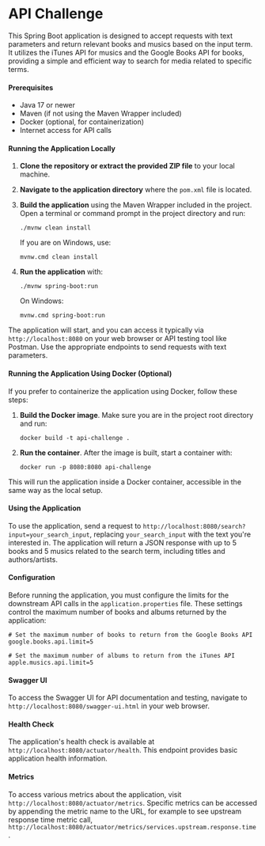 # API Challenge

This Spring Boot application is designed to accept requests with text parameters and return relevant books and musics based on the input term. It utilizes the iTunes API for musics and the Google Books API for books, providing a simple and efficient way to search for media related to specific terms.

#### Prerequisites
- Java 17 or newer
- Maven (if not using the Maven Wrapper included)
- Docker (optional, for containerization)
- Internet access for API calls

#### Running the Application Locally

1. **Clone the repository or extract the provided ZIP file** to your local machine.

2. **Navigate to the application directory** where the `pom.xml` file is located.

3. **Build the application** using the Maven Wrapper included in the project. Open a terminal or command prompt in the project directory and run:
   ```shell
   ./mvnw clean install
   ```
   If you are on Windows, use:
   ```shell
   mvnw.cmd clean install
   ```

4. **Run the application** with:
   ```shell
   ./mvnw spring-boot:run
   ```
   On Windows:
   ```shell
   mvnw.cmd spring-boot:run
   ```

The application will start, and you can access it typically via `http://localhost:8080` on your web browser or API testing tool like Postman. Use the appropriate endpoints to send requests with text parameters.

#### Running the Application Using Docker (Optional)

If you prefer to containerize the application using Docker, follow these steps:

1. **Build the Docker image**. Make sure you are in the project root directory and run:
   ```shell
   docker build -t api-challenge .
   ```

2. **Run the container**. After the image is built, start a container with:
   ```shell
   docker run -p 8080:8080 api-challenge
   ```

This will run the application inside a Docker container, accessible in the same way as the local setup.

#### Using the Application

To use the application, send a request to `http://localhost:8080/search?input=your_search_input`, replacing `your_search_input` with the text you're interested in. The application will return a JSON response with up to 5 books and 5 musics related to the search term, including titles and authors/artists.

#### Configuration
Before running the application, you must configure the limits for the downstream API calls in the `application.properties` file. These settings control the maximum number of books and albums returned by the application:
   
   ```shell
   # Set the maximum number of books to return from the Google Books API
   google.books.api.limit=5
   
   # Set the maximum number of albums to return from the iTunes API
   apple.musics.api.limit=5
   ```

#### Swagger UI
To access the Swagger UI for API documentation and testing, navigate to `http://localhost:8080/swagger-ui.html` in your web browser.

#### Health Check
The application's health check is available at `http://localhost:8080/actuator/health`. This endpoint provides basic application health information.

#### Metrics
To access various metrics about the application, visit `http://localhost:8080/actuator/metrics`. Specific metrics can be accessed by appending the metric name to the URL, for example to see upstream response time metric call, `http://localhost:8080/actuator/metrics/services.upstream.response.time`.